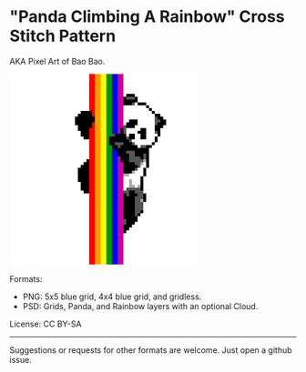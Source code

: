 # "Panda Climbing A Rainbow" Cross Stitch Pattern

AKA Pixel Art of Bao Bao.

![Example with no grid](/panda-climbing-a-rainbow-small.png?raw=true)

Formats:

* PNG: 5x5 blue grid, 4x4 blue grid, and gridless.
* PSD: Grids, Panda, and Rainbow layers with an optional Cloud.

License: CC BY-SA

---

Suggestions or requests for other formats are welcome. Just open a github issue.